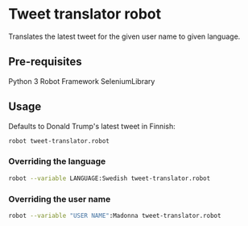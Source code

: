 # Tweet translator robot

Translates the latest tweet for the given user name to given language.

## Pre-requisites

Python 3
Robot Framework
SeleniumLibrary

## Usage

Defaults to Donald Trump's latest tweet in Finnish:

```zsh
robot tweet-translator.robot
```

### Overriding the language

```zsh
robot --variable LANGUAGE:Swedish tweet-translator.robot
```

### Overriding the user name

```zsh
robot --variable "USER NAME":Madonna tweet-translator.robot
```